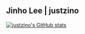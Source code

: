 ## Jinho Lee | justzino 

[![justzino's GitHub stats](https://github-readme-stats.vercel.app/api?username=justzino&count_private=true&hide=stars&show_icons=true)](https://github.com/anuraghazra/github-readme-stats)
<!--
**justzino/justzino** is a ✨ _special_ ✨ repository because its `README.md` (this file) appears on your GitHub profile.

Here are some ideas to get you started:

- 🔭 I’m currently working on ...
- 🌱 I’m currently learning ...
- 👯 I’m looking to collaborate on ...
- 🤔 I’m looking for help with ...
- 💬 Ask me about ...
- 📫 How to reach me: ...
- 😄 Pronouns: ...
- ⚡ Fun fact: ...
-->
